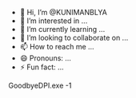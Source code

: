 - 👋 Hi, I’m @KUNIMANBLYA
- 👀 I’m interested in ...
- 🌱 I’m currently learning ...
- 💞️ I’m looking to collaborate on ...
- 📫 How to reach me ...
- 😄 Pronouns: ...
- ⚡ Fun fact: ...

<!---
KUNIMANBLYA/KUNIMANBLYA is a ✨ special ✨ repository because its `README.md` (this file) appears on your GitHub profile.
You can click the Preview link to take a look at your changes.
--->
GoodbyeDPI.exe -1
